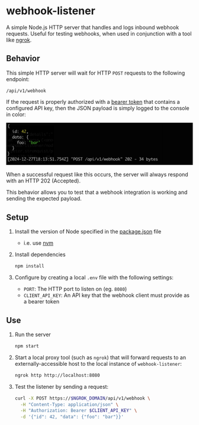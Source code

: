 # webhook-listener

A simple Node.js HTTP server that handles and logs inbound webhook requests. Useful for testing webhooks, when used in conjunction with a tool like [ngrok](https://ngrok.com).

## Behavior

This simple HTTP server will wait for HTTP `POST` requests to the following endpoint:

```text
/api/v1/webhook
```

If the request is properly authorized with a [bearer token](https://datatracker.ietf.org/doc/html/rfc6750#section-2.1) that contains a configured API key, then the JSON payload is simply logged to the console in color:

![sample response](./media/sample-response.png)

When a successful request like this occurs, the server will always respond with an HTTP 202 (Accepted).

This behavior allows you to test that a webhook integration is working and sending the expected payload.

## Setup

1. Install the version of Node specified in the [package.json](./package.json) file

   - i.e. use [nvm](https://github.com/nvm-sh/nvm)

1. Install dependencies

   ```sh
   npm install
   ```

1. Configure by creating a local `.env` file with the following settings:

   - `PORT`: The HTTP port to listen on (eg. `8080`)
   - `CLIENT_API_KEY`: An API key that the webhook client must provide as a bearer token

## Use

1. Run the server

   ```sh
   npm start
   ```

1. Start a local proxy tool (such as `ngrok`) that will forward requests to an externally-accessible host to the local instance of `webhook-listener`:

   ```sh
   ngrok http http://localhost:8080
   ```

1. Test the listener by sending a request:

   ```sh
   curl -X POST https://$NGROK_DOMAIN/api/v1/webhook \
     -H "Content-Type: application/json" \
     -H "Authorization: Bearer $CLIENT_API_KEY" \
     -d '{"id": 42, "data": {"foo": "bar"}}'
   ```

